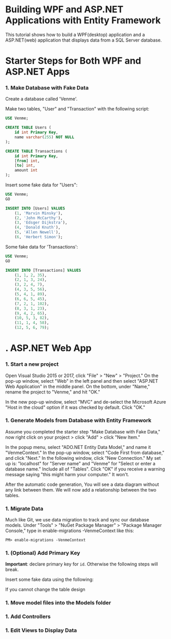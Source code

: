 # Building WPF and ASP.NET Applications with Entity Framework

This tutorial shows how to build a WPF(desktop) application and a ASP.NET(web) application that displays data from a SQL Server database. 

# Starter Steps for Both WPF and ASP.NET Apps

### 1. Make Database with Fake Data

Create a database called 'Venme'.

Make two tables, "User" and "Transaction" with the following script:

```sql
USE Venme;

CREATE TABLE Users (
	id int Primary Key,
	name varchar(255) NOT NULL
);

CREATE TABLE Transactions (
	id int Primary Key,
	[from] int,
	[to] int,
	amount int
);
```

Insert some fake data for "Users":

```sql
USE Venme;
GO

INSERT INTO [Users] VALUES 
	(1, 'Marvin Minsky'), 
	(2, 'John McCarthy'), 
	(3, 'Edsger Dijkstra'), 
	(4, 'Donald Knuth'), 
	(5, 'Allen Newell'), 
	(6, 'Herbert Simon');
```



Some fake data for 'Transactions':

```sql
USE Venme;
GO

INSERT INTO [Transactions] VALUES 
	(1, 1, 2, 35), 
	(2, 1, 3, 24), 
	(3, 2, 4, 7), 
	(4, 3, 5, 56), 
	(5, 4, 1, 89), 
	(6, 6, 5, 45),
	(7, 2, 1, 102), 
	(8, 3, 1, 23), 
	(9, 4, 2, 65), 
	(10, 5, 3, 82), 
	(11, 1, 4, 58), 
	(12, 5, 6, 79);
```




# . ASP.NET Web App

### 1. Start a new project

Open Visual Studio 2015 or 2017, click "File" > "New" > "Project." On the pop-up window, select "Web" in the left panel and then select "ASP.NET Web Application" in the middle panel. On the bottom, under "Name," rename the project to "Venme," and hit "OK."

In the new pop-up window, select "MVC" and de-select the Microsoft Azure "Host in the cloud" option if it was checked by default. Click "OK."

### 1. Generate Models from Database with Entity Framework

Assume you completed the starter step "Make Database with Fake Data," now right click on your project > click "Add" > click "New Item."

In the popup menu, select "ADO.NET Entity Data Model," and name it "VenmeContext." In the pop-up window, select "Code First from database," and click "Next." In the following window, click "New Connection." My set up is: "localhost" for "Server name" and "Venme" for "Select or enter a database name." Include all of "Tables". Click "OK" if you receive a warning message saying "this might harm your computer." It won't.

After the automatic code generation, You will see a data diagram without any link between them. We will now add a relationship between the two tables.

### 1. Migrate Data

Much like Git, we use data migration to track and sync our database models. Under "Tools" > "NuGet Package Manager" > "Package Manager Console," type in enable-migrations -VenmeContext like this:

```
PM> enable-migrations -VenmeContext
```

### 1. (Optional) Add Primary Key

**Important**: declare primary key for `id`. Otherwise the following steps will break.

Insert some fake data using the following:

If you cannot change the table design

### 1. Move model files into the Models folder







### 1. Add Controllers


### 1. Edit Views to Display Data
